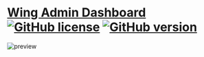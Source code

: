 # [Wing Admin Dashboard](https://tayyab-khalid.github.io/wing-admin-dashboard/) [![GitHub license](https://img.shields.io/github/license/Naereen/StrapDown.js.svg)](https://github.com/tayyab-khalid/wing-admin-dashboard/blob/master/LICENSE) [![GitHub version](https://badge.fury.io/gh/Naereen%2FStrapDown.js.svg)](https://github.com/Naereen/StrapDown.js)

![preview](https://github.com/tayyab-khalid/wing-admin-dashboard/blob/master/src/assets/img/readme/bg.jpg?raw=true)

